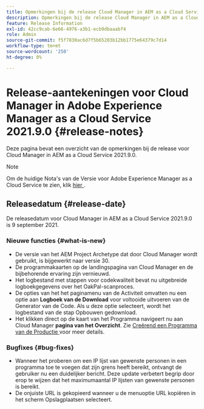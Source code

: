 ```yaml
---
title: Opmerkingen bij de release Cloud Manager in AEM as a Cloud Service 2021.9.0
description: Opmerkingen bij de release Cloud Manager in AEM as a Cloud Service 2021.9.0
feature: Release Information
exl-id: 42cc9cab-6e66-4976-a3b1-ecb9dbaaabf4
role: Admin
source-git-commit: f5f7830ac6d7f5b65203b12bb1775e64379c7d14
workflow-type: tm+mt
source-wordcount: '250'
ht-degree: 0%

---
```


# Release-aantekeningen voor Cloud Manager in Adobe Experience Manager as a Cloud Service 2021.9.0 {#release-notes}

Deze pagina bevat een overzicht van de opmerkingen bij de release voor Cloud Manager in AEM as a Cloud Service 2021.9.0.

>[!NOTE]
>Om de huidige Nota&#39;s van de Versie voor Adobe Experience Manager as a Cloud Service te zien, klik [ hier ](https://experienceleague.adobe.com/en/docs/experience-manager-cloud-service/content/release-notes/release-notes/release-notes-current).

## Releasedatum {#release-date}

De releasedatum voor Cloud Manager in AEM as a Cloud Service 2021.9.0 is 9 september 2021.

### Nieuwe functies {#what-is-new}

* De versie van het AEM Project Archetype dat door Cloud Manager wordt gebruikt, is bijgewerkt naar versie 30.
* De programmakaarten op de landingspagina van Cloud Manager en de bijbehorende ervaring zijn vernieuwd.
* Het logbestand met stappen voor codekwaliteit bevat nu uitgebreide logboekgegevens over het OakPal-scanproces.
* De opties van het het paginamenu van de Activiteit omvatten nu een optie aan **Logboek van de Download** voor voltooide uitvoeren van de Generator van de Code. Als u deze optie selecteert, wordt het logbestand van de stap Opbouwen gedownload.
* Het klikken direct op de kaart van het Programma navigeert nu aan Cloud Manager **pagina van het Overzicht**. Zie [ Creërend een Programma van de Productie ](https://experienceleague.adobe.com/en/docs/experience-manager-cloud-service/content/implementing/using-cloud-manager/programs/creating-production-programs) voor meer details.

### Bugfixes {#bug-fixes}

* Wanneer het proberen om een IP lijst van gewenste personen in een programma toe te voegen dat zijn grens heeft bereikt, ontvangt de gebruiker nu een duidelijker bericht. Deze update verbetert begrip door erop te wijzen dat het maximumaantal IP lijsten van gewenste personen is bereikt.
* De onjuiste URL is gekopieerd wanneer u de menuoptie URL kopiëren in het scherm Opslagplaatsen selecteert.


